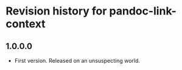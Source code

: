 # Revision history for pandoc-link-context

## 1.0.0.0

* First version. Released on an unsuspecting world.

